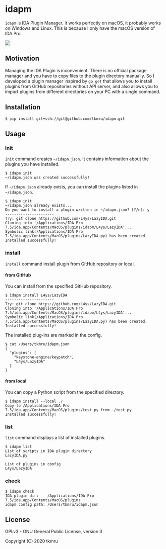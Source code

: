 # idapm

`idapm` is IDA Plugin Manager. It works perfectly on macOS, it probably works on Windows and Linux. 
This is because I only have the macOS version of IDA Pro.

<img src="screenshots/terminal.gif">

## Motivation

Managing the IDA Plugin is inconvenient. There is no official package manager and you have to copy files to the plugin directory manually. 
So I developed a plugin manager inspired by `go get` that allows you to install plugins from GitHub repositories without API server, and also allows you to import plugins from different directories on your PC with a single command.

## Installation

```
$ pip install git+ssh://git@github.com/tkmru/idapm.git
```

## Usage

### init

`init` command creates `~/idapm.json`. 
It contains information about the plugins you have installed.

```
$ idapm init
~/idapm.json was created successfully!
```

If `~/idapm.json` already exists, you can install the plugins listed in `~/idapm.json`.

```
$ idapm init
~/idapm.json already exists...
Do you want to install a plugin written in ~/idapm.json? [Y/n]: y
----------------------
Try: git clone https://github.com/L4ys/LazyIDA.git
Cloning into '/Applications/IDA Pro 7.5/ida.app/Contents/MacOS/plugins/idapm/L4ys/LazyIDA'...
Symbolic link(/Applications/IDA Pro 7.5/ida.app/Contents/MacOS/plugins/LazyIDA.py) has been created
Installed successfully!
```

### install

`install` command install plugin from GitHub repository or local.

#### from GitHub

You can install from the specified GitHub repository.

```
$ idapm install L4ys/LazyIDA
----------------------
Try: git clone https://github.com/L4ys/LazyIDA.git
Cloning into '/Applications/IDA Pro 7.5/ida.app/Contents/MacOS/plugins/idapm/L4ys/LazyIDA'...
Symbolic link(/Applications/IDA Pro 7.5/ida.app/Contents/MacOS/plugins/LazyIDA.py) has been created.
Installed successfully!
```

The installed plug-ins are marked in the config.

```
$ cat /Users/tkmru/idapm.json
{
  "plugins": [
    "keystone-engine/keypatch",
    "L4ys/LazyIDA"
  ]
}
```

#### from local

You can copy a Python script from the specified directory.

```
$ idapm install --local ./
Copy to /Applications/IDA Pro 7.5/ida.app/Contents/MacOS/plugins/test.py from ./test.py
Installed successfully!
```

### list

`list` command displays a list of installed plugins.

```
$ idapm list
List of scripts in IDA plugin directory
LazyIDA.py

List of plugins in config
L4ys/LazyIDA
```

### check

```
$ idapm check
IDA plugin dir:    /Applications/IDA Pro 7.5/ida.app/Contents/MacOS/plugins
idapm config path: /Users/tkmru/idapm.json
```

## License

GPLv3 - GNU General Public License, version 3

Copyright (C) 2020 tkmru
